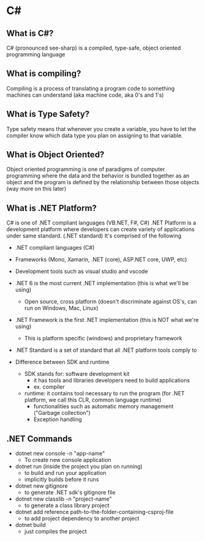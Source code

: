 # C#

## What is C#?
C# (pronounced see-sharp) is a compiled, type-safe, object oriented programming language

## What is compiling?
Compiling is a process of translating a program code to something machines can understand (aka machine code, aka 0's and 1's)

## What is Type Safety?
Type safety means that whenever you create a variable, you have to let the compiler know which data type you plan on assigning to that variable.

## What is Object Oriented?
Object oriented programming is one of paradigms of computer programming where the data and the behavior is bundled together as an object and the program is defined by the relationship between those objects (way more on this later)

## What is .NET Platform?
C# is one of .NET compliant languages (VB.NET, F#, C#)
.NET Platform is a development platform where developers can create variety of applications under same standard. (.NET standard)
It's comprised of the following
- .NET compliant languages (C#)
- Frameworks (Mono, Xamarin, .NET (core), ASP.NET core, UWP, etc)
- Development tools such as visual studio and vscode

- .NET 6 is the most current .NET implementation (this is what we'll be using)
    - Open source, cross platform (doesn't discriminate against OS's, can run on Windows, Mac, Linux)
- .NET Framework is the first .NET implementation (this is NOT what we're using)
    - This is platform specific (windows) and proprietary framework
- .NET Standard is a set of standard that all .NET platform tools comply to

- Difference between SDK and runtime
    - SDK stands for: software development kit
        - it has tools and libraries developers need to build applications
        - ex. compiler
    - runtime: it contains tool necessary to run the program (for .NET platform, we call this CLR, common language runtime)
        - functionalities such as automatic memory management ("Garbage collection")
        - Exception handling

## .NET Commands
- dotnet new console -n "app-name"
    - To create new console application
- dotnet run (inside the project you plan on running)
    - to build and run your application
    - implicitly builds before it runs
- dotnet new gitignore 
    - to generate .NET sdk's gitignore file
- dotnet new classlib -n "project-name"
    - to generate a class library project
- dotnet add reference path-to-the-folder-containing-csproj-file
    - to add project dependency to another project
- dotnet build
    - just compiles the project